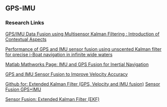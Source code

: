 ## GPS-IMU

### Research Links 

[GPS/IMU Data Fusion using Multisensor Kalman Filtering : Introduction of Contextual Aspects](https://www.stats.ox.ac.uk/~caron/Publications/J_Information_Fusion_2004.pdf)

[Performance of GPS and IMU sensor fusion using unscented Kalman
filter for precise i-Boat navigation in infinite wide waters](https://reader.elsevier.com/reader/sd/pii/S1674984722000969?token=C0355CE6FFFB82545E6C71AC83D91C368A94951A1E60A71AF7B674C4849ABC68E7FB953C814D2521EC9B139E3FDD25E0&originRegion=us-east-1&originCreation=20230306014544)

[Matlab Mathworks Page: IMU and GPS Fusion for Inertial Navigation](https://www.mathworks.com/help/fusion/ug/imu-and-gps-fusion-for-inertial-navigation.html)

[GPS and IMU Sensor Fusion to Improve Velocity Accuracy](http://uu.diva-portal.org/smash/get/diva2:1682155/FULLTEXT01.pdf)

[Github for: Extended Kalman Filter (GPS, Velocity and IMU fusion)](https://github.com/sugbuv/EKF_IMU_GPS)
[Sensor Fusion GPS+IMU](https://canvas.kth.se/courses/4962/files/805888/download?wrap=1)

[Sensor Fusion: Extended Kalman Filter (EKF)](https://kusemanohar.wordpress.com/2020/04/08/sensor-fusion-extended-kalman-filter-ekf/)
